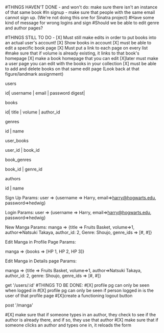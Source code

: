 #THINGS HAVEN'T DONE - and won't do: make sure there isn't an instance of that same book
#In signup - make sure that people with the same email cannot sign up. (We're not doing this one for Sinatra project)
#Have some kind of message for wrong logins and sign
#Should we be able to edit genre and author pages?

#THINGS STILL TO DO -
[X] Must still make edits in order to put books into an actual user's account!
[X] Show books in account
[X] must be able to edit a specific book page
[X] Must put a link to each page on every list
#make sure that if volume is already existing, it links to that book's homepage
[X] make a book homepage that you can edit
[X]later must make a user page you can edit with the books in your collection
[X] must be able to add and delete books on that same edit page (Look back at that figure/landmark assignment)

users

id| username | email | password digest|

books

id| title | volume | author_id

genres

id | name

user_books

user_id | book_id

book_genres

book_id | genre_id

authors

id | name

Sign Up Params:
user => {username => Harry, email=>harry@hogwarts.edu, password=>hedwig}

Login Params:
user => {username => Harry, email=>harry@hogwarts.edu, password=>hedwig}

New Manga Params:
manga => {title => Fruits Basket, volume=>1, author=>Natsuki Takaya, author_id: 2, Genre: Shoujo, genre_ids => [#, #]}

Edit Manga in Profile Page Params:

manga => {books => [HP 1, HP 2, HP 3]}

Edit Manga in Details page Params:

manga => {title => Fruits Basket, volume=>1, author=>Natsuki Takaya, author_id: 2, genre: Shoujo, genre_ids => [#, #]}

get '/users/:id'
  #THINGS TO BE DONE:
  #[X] profile pg can only be seen when logged in
  #[X] profile pg can only be seen if person logged in is the user of that profile page
  #[X]create a functioning logout button

post '/manga'

  #[X] make sure that if someone types in an author, they check to see if the author is already there, and if so, they use that author
  #[X] make sure that if someone clicks an author and types one in, it reloads the form
